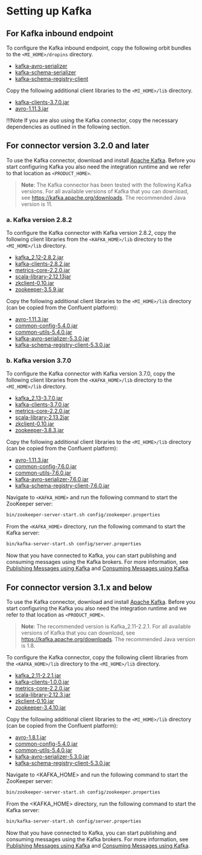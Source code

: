 # Setting up Kafka

## For Kafka inbound endpoint

To configure the Kafka inbound endpoint, copy the following orbit bundles to the `<MI_HOME>/dropins` directory.

* [kafka-avro-serializer](https://mvnrepository.com/artifact/org.wso2.orbit.io.confluent/kafka-avro-serializer/7.6.0.wso2v1)
* [kafka-schema-serializer](https://mvnrepository.com/artifact/org.wso2.orbit.io.confluent/kafka-schema-serializer/7.6.0.wso2v1)
* [kafka-schema-registry-client](https://mvnrepository.com/artifact/org.wso2.orbit.io.confluent/kafka-schema-registry-client/7.6.0.wso2v1)

Copy the following additional client libraries to the `<MI_HOME>/lib` directory.

* [kafka-clients-3.7.0.jar](https://mvnrepository.com/artifact/org.apache.kafka/kafka-clients/3.7.0)
* [avro-1.11.3.jar](https://mvnrepository.com/artifact/org.apache.avro/avro/1.11.3)

!!!Note
    If you are also using the Kafka connector, copy the necessary dependencies as outlined in the following section.

## For connector version 3.2.0 and later

To use the Kafka connector, download and install [Apache Kafka](http://kafka.apache.org/downloads.html). Before you start configuring Kafka you also need the integration runtime and we refer to that location as `<PRODUCT_HOME>`.

> **Note**: The Kafka connector has been tested with the following Kafka versions. For all available versions of Kafka that you can download, see https://kafka.apache.org/downloads. The recommended Java version is 11.

### a. Kafka version 2.8.2
To configure the Kafka connector with Kafka version 2.8.2, copy the following client libraries from the `<KAFKA_HOME>/lib` directory to the `<MI_HOME>/lib` directory.

* [kafka_2.12-2.8.2.jar](https://mvnrepository.com/artifact/org.apache.kafka/kafka_2.12/2.8.2)
* [kafka-clients-2.8.2.jar](https://mvnrepository.com/artifact/org.apache.kafka/kafka-clients/2.8.2)
* [metrics-core-2.2.0.jar](https://mvnrepository.com/artifact/com.yammer.metrics/metrics-core/2.2.0)
* [scala-library-2.12.13jar](https://mvnrepository.com/artifact/org.scala-lang/scala-library/2.12.13)
* [zkclient-0.10.jar](https://mvnrepository.com/artifact/com.101tec/zkclient/0.10)
* [zookeeper-3.5.9.jar](https://mvnrepository.com/artifact/org.apache.zookeeper/zookeeper/3.5.9)

Copy the following additional client libraries to the `<MI_HOME>/lib` directory (can be copied from the Confluent platform):

* [avro-1.11.3.jar](https://mvnrepository.com/artifact/org.apache.avro/avro/1.11.3)
* [common-config-5.4.0.jar](https://mvnrepository.com/artifact/io.confluent/common-config/5.4.0)
* [common-utils-5.4.0.jar](https://mvnrepository.com/artifact/io.confluent/common-utils/5.4.0)
* [kafka-avro-serializer-5.3.0.jar](https://mvnrepository.com/artifact/io.confluent/kafka-avro-serializer/5.3.0)
* [kafka-schema-registry-client-5.3.0.jar](https://mvnrepository.com/artifact/io.confluent/kafka-schema-registry-client/5.3.0)

### b. Kafka version 3.7.0
To configure the Kafka connector with Kafka version 3.7.0, copy the following client libraries from the `<KAFKA_HOME>/lib` directory to the `<MI_HOME>/lib` directory.

* [kafka_2.13-3.7.0.jar](https://mvnrepository.com/artifact/org.apache.kafka/kafka_2.13/3.7.0)
* [kafka-clients-3.7.0.jar](https://mvnrepository.com/artifact/org.apache.kafka/kafka-clients/3.7.0)
* [metrics-core-2.2.0.jar](https://mvnrepository.com/artifact/com.yammer.metrics/metrics-core/2.2.0)
* [scala-library-2.13.2jar](https://mvnrepository.com/artifact/org.scala-lang/scala-library/2.13.2)
* [zkclient-0.10.jar](https://mvnrepository.com/artifact/com.101tec/zkclient/0.10)
* [zookeeper-3.8.3.jar](https://mvnrepository.com/artifact/org.apache.zookeeper/zookeeper/3.8.3)

Copy the following additional client libraries to the `<MI_HOME>/lib` directory (can be copied from the Confluent platform):

* [avro-1.11.3.jar](https://mvnrepository.com/artifact/org.apache.avro/avro/1.11.3)
* [common-config-7.6.0.jar](https://mvnrepository.com/artifact/io.confluent/common-config/7.6.0)
* [common-utils-7.6.0.jar](https://mvnrepository.com/artifact/io.confluent/common-utils/7.6.0)
* [kafka-avro-serializer-7.6.0.jar](https://mvnrepository.com/artifact/io.confluent/kafka-avro-serializer/7.6.0)
* [kafka-schema-registry-client-7.6.0.jar](https://mvnrepository.com/artifact/io.confluent/kafka-schema-registry-client/7.6.0)

Navigate to `<KAFKA_HOME>` and run the following command to start the ZooKeeper server:

```bash
bin/zookeeper-server-start.sh config/zookeeper.properties
```

From the `<KAFKA_HOME>` directory, run the following command to start the Kafka server:

```bash
bin/kafka-server-start.sh config/server.properties
```

Now that you have connected to Kafka, you can start publishing and consuming messages using the Kafka brokers. For more information, see [Publishing Messages using Kafka]({{base_path}}/reference/connectors/kafka-connector/kafka-connector-producer-example/) and [Consuming Messages using Kafka]({{base_path}}/reference/connectors/kafka-connector/kafka-inbound-endpoint-example/).

## For connector version 3.1.x and below

To use the Kafka connector, download and install [Apache Kafka](http://kafka.apache.org/downloads.html). Before you start configuring the Kafka you also need the integration runtime and we refer to that location as `<PRODUCT_HOME>`.

> **Note**: The recommended version is Kafka_2.11-2.2.1. For all available versions of Kafka that you can download, see https://kafka.apache.org/downloads. The recommended Java version is 1.8.

To configure the Kafka connector, copy the following client libraries from the `<KAFKA_HOME>/lib` directory to the `<MI_HOME>/lib` directory.

* [kafka_2.11-2.2.1.jar](https://mvnrepository.com/artifact/org.apache.kafka/kafka_2.11/2.2.1)  
* [kafka-clients-1.0.0.jar](https://mvnrepository.com/artifact/org.apache.kafka/kafka-clients/1.0.0)
* [metrics-core-2.2.0.jar](https://mvnrepository.com/artifact/com.yammer.metrics/metrics-core/2.2.0)
* [scala-library-2.12.3.jar](https://mvnrepository.com/artifact/org.scala-lang/scala-library/2.12.3)
* [zkclient-0.10.jar](https://mvnrepository.com/artifact/com.101tec/zkclient/0.10)
* [zookeeper-3.4.10.jar](https://mvnrepository.com/artifact/org.apache.zookeeper/zookeeper/3.4.10)

Copy the following additional client libraries to the `<MI_HOME>/lib` directory (can be copied from the Confluent platform):

* [avro-1.8.1.jar](https://mvnrepository.com/artifact/org.apache.avro/avro/1.8.1)
* [common-config-5.4.0.jar](https://mvnrepository.com/artifact/io.confluent/common-config/5.4.0)
* [common-utils-5.4.0.jar](https://mvnrepository.com/artifact/io.confluent/common-utils/5.4.0)
* [kafka-avro-serializer-5.3.0.jar](https://mvnrepository.com/artifact/io.confluent/kafka-avro-serializer/5.3.0)
* [kafka-schema-registry-client-5.3.0.jar](https://mvnrepository.com/artifact/io.confluent/kafka-schema-registry-client/5.3.0)

Navigate to <KAFKA_HOME> and run the following command to start the ZooKeeper server:

```bash
bin/zookeeper-server-start.sh config/zookeeper.properties
```

From the <KAFKA_HOME> directory, run the following command to start the Kafka server:

```bash
bin/kafka-server-start.sh config/server.properties
```

Now that you have connected to Kafka, you can start publishing and consuming messages using the Kafka brokers. For more information, see [Publishing Messages using Kafka]({{base_path}}/reference/connectors/kafka-connector/kafka-connector-producer-example/) and [Consuming Messages using Kafka]({{base_path}}/reference/connectors/kafka-connector/kafka-inbound-endpoint-example/).
